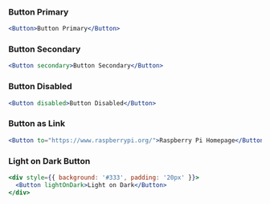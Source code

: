 ### Button Primary
```jsx
<Button>Button Primary</Button>
```

### Button Secondary
```jsx
<Button secondary>Button Secondary</Button>
```

### Button Disabled
```jsx
<Button disabled>Button Disabled</Button>
```

### Button as Link
```jsx
<Button to="https://www.raspberrypi.org/">Raspberry Pi Homepage</Button>
```

### Light on Dark Button
```jsx
<div style={{ background: '#333', padding: '20px' }}>
  <Button lightOnDark>Light on Dark</Button>
</div>
```
